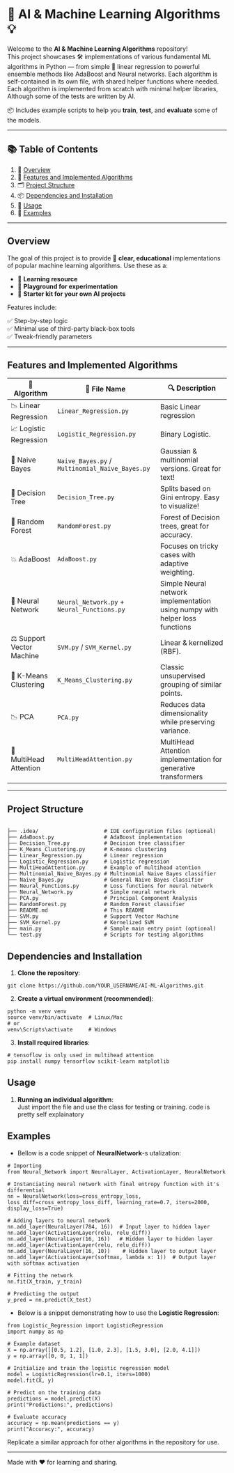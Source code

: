 # 🤖 AI & Machine Learning Algorithms 💡

Welcome to the **AI & Machine Learning Algorithms** repository!  
This project showcases 🛠️ implementations of various fundamental ML algorithms in Python — from simple 🔁 linear regression to powerful ensemble methods like AdaBoost and Neural networks. Each algorithm is self-contained in its own file, with shared helper functions where needed. Each algorithm is implemented from scratch with minimal helper libraries, Although some of the tests are written by AI.

📦 Includes example scripts to help you **train**, **test**, and **evaluate** some of the models.

---

## 📚 Table of Contents

1. 🧭 [Overview](#overview)  
2. 🧠 [Features and Implemented Algorithms](#features-and-implemented-algorithms)  
3. 🗂️ [Project Structure](#project-structure)  
4. 📦 [Dependencies and Installation](#dependencies-and-installation)  
5. 🚀 [Usage](#usage)  
6. 🧪 [Examples](#examples)  

---

## Overview

The goal of this project is to provide 👀 **clear, educational** implementations of popular machine learning algorithms. Use these as a:

- 📘 **Learning resource**
- 🧪 **Playground for experimentation**
- 🧱 **Starter kit for your own AI projects**

Features include:

✅ Step-by-step logic  
✅ Minimal use of third-party black-box tools  
✅ Tweak-friendly parameters  

---

## Features and Implemented Algorithms

| 🧠 Algorithm                | 📄 File Name                    | 🔍 Description |
|----------------------------|----------------------------------|----------------|
| 📉 Linear Regression       | `Linear_Regression.py`                      | Basic Linear regression |
| 📈 Logistic Regression     | `Logistic_Regression.py`                    | Binary Logistic. |
| 🧮 Naive Bayes             | `Naive_Bayes.py` / `Multinomial_Naive_Bayes.py` | Gaussian & multinomial versions. Great for text! |
| 🌳 Decision Tree           | `Decision_Tree.py`                          | Splits based on Gini entropy. Easy to visualize! |
| 🌲 Random Forest           | `RandomForest.py`                           | Forest of Decision trees, great for accuracy. |
| 💥 AdaBoost                | `AdaBoost.py`                               | Focuses on tricky cases with adaptive weighting. |
| 🧬 Neural Network          | `Neural_Network.py` + `Neural_Functions.py` | Simple Neural network implementation using numpy with helper loss functions|
| ⚖️ Support Vector Machine  | `SVM.py` / `SVM_Kernel.py`                  | Linear & kernelized (RBF). |
| 🎯 K-Means Clustering      | `K_Means_Clustering.py`                     | Classic unsupervised grouping of similar points. |
| 📉 PCA                     | `PCA.py`                                    | Reduces data dimensionality while preserving variance. |
| 🧾 MultiHead Attention     | `MultiHeadAttention.py`                     | MultiHead Attention implementation for generative transformers |

---


## Project Structure
```

├── .idea/                     # IDE configuration files (optional)
├── AdaBoost.py                # AdaBoost implementation
├── Decision_Tree.py           # Decision tree classifier
├── K_Means_Clustering.py      # K-means clustering
├── Linear_Regression.py       # Linear regression
├── Logistic_Regression.py     # Logistic regression
├── MultiHeadAttention.py      # Example of multihead atention
├── Multinomial_Naive_Bayes.py # Multinomial Naive Bayes classifier
├── Naive_Bayes.py             # General Naive Bayes classifier
├── Neural_Functions.py        # Loss functions for neural network
├── Neural_Network.py          # Simple neural network
├── PCA.py                     # Principal Component Analysis
├── RandomForest.py            # Random Forest classifier
├── README.md                  # This README
├── SVM.py                     # Support Vector Machine
├── SVM_Kernel.py              # Kernelized SVM
├── main.py                    # Sample main entry point (optional)
└── test.py                    # Scripts for testing algorithms

```

## Dependencies and Installation

1. **Clone the repository**:
```
git clone https://github.com/YOUR_USERNAME/AI-ML-Algorithms.git
```

2. **Create a virtual environment (recommended)**:
```
python -m venv venv
source venv/bin/activate  # Linux/Mac
# or
venv\Scripts\activate     # Windows
```

3. **Install required libraries**:
```
# tensoflow is only used in multihead attention 
pip install numpy tensorflow scikit-learn matplotlib
```

## Usage

1. **Running an individual algorithm**:  
   Just import the file and use the class for testing or training. code is pretty self explainatory

## Examples

- Bellow is a code snippet of **NeuralNetwork**-s utalization:

```
# Importing
from Neural_Network import NeuralLayer, ActivationLayer, NeuralNetwork

# Instanciating neural network with final entropy function with it's differential
nn = NeuralNetwork(loss=cross_entropy_loss, loss_diff=cross_entropy_loss_diff, learning_rate=0.7, iters=2000, display_loss=True)

# Adding layers to neural network
nn.add_layer(NeuralLayer(784, 16))  # Input layer to hidden layer
nn.add_layer(ActivationLayer(relu, relu_diff))
nn.add_layer(NeuralLayer(16, 16))   # Hidden layer to hidden layer
nn.add_layer(ActivationLayer(relu, relu_diff))
nn.add_layer(NeuralLayer(16, 10))    # Hidden layer to output layer
nn.add_layer(ActivationLayer(softmax, lambda x: 1))  # Output layer with softmax activation

# Fitting the network
nn.fit(X_train, y_train)

# Predicting the output
y_pred = nn.predict(X_test)

```
- Below is a snippet demonstrating how to use the **Logistic Regression**:

```
from Logistic_Regression import LogisticRegression
import numpy as np

# Example dataset
X = np.array([[0.5, 1.2], [1.0, 2.3], [1.5, 3.0], [2.0, 4.1]])
y = np.array([0, 0, 1, 1])

# Initialize and train the logistic regression model
model = LogisticRegression(lr=0.1, iters=1000)
model.fit(X, y)

# Predict on the training data
predictions = model.predict(X)
print("Predictions:", predictions)

# Evaluate accuracy
accuracy = np.mean(predictions == y)
print("Accuracy:", accuracy)
```

Replicate a similar approach for other algorithms in the repository for use.

---

Made with ❤️ for learning and sharing.
